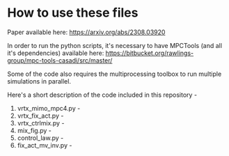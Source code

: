 # How to use these files

Paper available here: https://arxiv.org/abs/2308.03920

In order to run the python scripts, it's necessary to have MPCTools (and all it's dependencies) available here: https://bitbucket.org/rawlings-group/mpc-tools-casadi/src/master/

Some of the code also requires the multiprocessing toolbox to run multiple simulations in parallel.

Here's a short description of the code included in this repository - 

1) vrtx_mimo_mpc4.py - 
2) vrtx_fix_act.py -
3) vrtx_ctrlmix.py -
4) mix_fig.py -
5) control_law.py - 
6) fix_act_mv_inv.py - 
